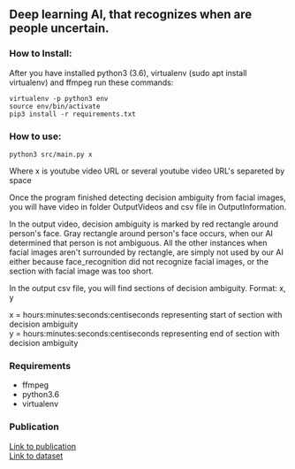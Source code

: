 ## Deep learning AI, that recognizes when are people uncertain. 


### How to Install:

After you have installed python3 (3.6), virtualenv (sudo apt install virtualenv) and ffmpeg run these commands:

```
virtualenv -p python3 env
source env/bin/activate
pip3 install -r requirements.txt
```

### How to use:
```
python3 src/main.py x
```


Where x is youtube video URL or several youtube video URL's separeted by space

Once the program finished detecting decision ambiguity from facial images, you will have video in folder OutputVideos and csv file in OutputInformation.

In the output video, decision ambiguity is marked by red rectangle around person's face. Gray rectangle around person's face occurs, when our AI determined that person is not ambiguous. All the other instances when facial images aren't surrounded by rectangle, are simply not used by our AI either because face_recognition did not recognize facial images, or the section with facial image was too short.

In the output csv file, you will find sections of decision ambiguity.
Format: x, y

x = hours:minutes:seconds:centiseconds representing start of section with decision ambiguity<br/>
y = hours:minutes:seconds:centiseconds representing end of section with decision ambiguity 


### Requirements

- ffmpeg
- python3.6
- virtualenv


### Publication
[Link to publication](ftp://cmp.felk.cvut.cz/pub/cmp/articles/cech/Jahoda-FG-2018.pdf)<br/>
[Link to dataset](http://cmp.felk.cvut.cz/~jahodpa1/millionaire/)